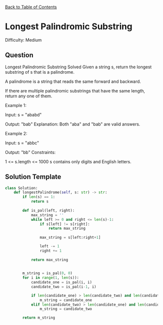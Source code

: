 [Back to Table of Contents](../../README.md)

# Longest Palindromic Substring
Difficulty: Medium

## Question
Longest Palindromic Substring
Solved 
Given a string s, return the longest substring of s that is a palindrome.

A palindrome is a string that reads the same forward and backward.

If there are multiple palindromic substrings that have the same length, return any one of them.

Example 1:

Input: s = "ababd"

Output: "bab"
Explanation: Both "aba" and "bab" are valid answers.

Example 2:

Input: s = "abbc"

Output: "bb"
Constraints:

1 <= s.length <= 1000
s contains only digits and English letters.

## Solution Template
```python
class Solution:
    def longestPalindrome(self, s: str) -> str:
        if len(s) == 1:
            return s
        
        def is_pal(left, right):
            max_string = ''
            while left >= 0 and right <= len(s)-1:
                if s[left] != s[right]:
                    return max_string
                
                max_string = s[left:right+1]

                left -= 1
                right += 1
            
            return max_string
        
        
        m_string = is_pal(0, 0)
        for i in range(1, len(s)):
            candidate_one = is_pal(i, i)
            candidate_two = is_pal(i-1, i)

            if len(candidate_one) > len(candidate_two) and len(candidate_one) > len(m_string):
                m_string = candidate_one
            elif len(candidate_two) > len(candidate_one) and len(candidate_two) > len(m_string):
                m_string = candidate_two

        return m_string
```
